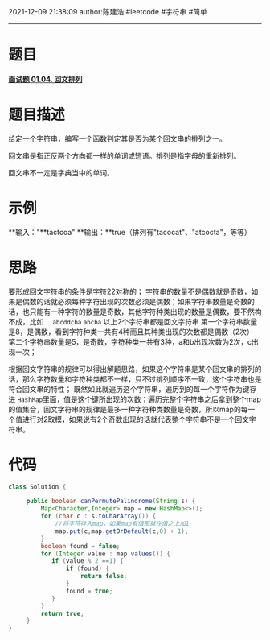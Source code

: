 2021-12-09
21:38:09
author:陈建浩
#leetcode #字符串 #简单

--- 
# 题目
#### [面试题 01.04. 回文排列](https://leetcode-cn.com/problems/palindrome-permutation-lcci/)



# 题目描述

给定一个字符串，编写一个函数判定其是否为某个回文串的排列之一。

回文串是指正反两个方向都一样的单词或短语。排列是指字母的重新排列。

回文串不一定是字典当中的单词。
# 示例
**输入："**tactcoa"
**输出：**true（排列有"tacocat"、"atcocta"，等等）

# 思路
要形成回文字符串的条件是字符22对称的；
字符串的数量不是偶数就是奇数，如果是偶数的话就必须每种字符出现的次数必须是偶数；如果字符串数量是奇数的话，也只能有一种字符的数量是奇数，其他字符种类出现的数量是偶数，要不然构不成，比如：
`abcddcba`
`abcba`
以上2个字符串都是回文字符串
第一个字符串数量是8，是偶数，看到字符种类一共有4种而且其种类出现的次数都是偶数（2次）
第二个字符串数量是5，是奇数，字符种类一共有3种，a和b出现次数为2次，c出现一次；


根据回文字符串的规律可以得出解题思路，如果这个字符串是某个回文串的排列的话，那么字符数量和字符种类都不一样，只不过排列顺序不一致，这个字符串也是符合回文串的特性；
既然如此就遍历这个字符串，遍历到的每一个字符作为键存进 `HashMap`里面，值是这个键所出现的次数；遍历完整个字符串之后拿到整个map的值集合，回文字符串的规律是最多一种字符种类数量是奇数，所以map的每一个值进行对2取模，如果说有2个奇数出现的话就代表整个字符串不是一个回文字符串。

# 代码

```java
class Solution {

	 public boolean canPermutePalindrome(String s) {
		 Map<Character,Integer> map = new HashMap<>();
		 for (char c : s.toCharArray()) {
			 //将字符存入map，如果map有值那就在值之上加1
			 map.put(c,map.getOrDefault(c,0) + 1);
		 }
		 boolean found = false;
		 for (Integer value : map.values()) {
		 	if (value % 2 ==1) {
		 		if (found) {
		 			return false;
		 		}
		 		found = true;
		 	}
		 }
		 return true;
	 }
}
```